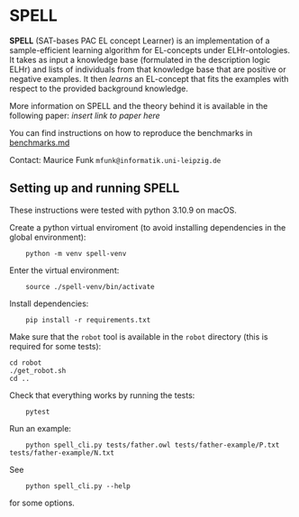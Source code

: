 # SPELL

**SPELL** (SAT-bases PAC EL concept Learner) is an implementation of a
sample-efficient learning algorithm for EL-concepts under ELHr-ontologies.
It takes as input a knowledge base (formulated in the description logic ELHr)
and lists of individuals from that knowledge base that
are positive or negative examples. 
It then *learns* an EL-concept that fits the examples with respect to the
provided background knowledge.

More information on SPELL and the theory behind it is available in the following paper:
*insert link to paper here*

You can find instructions on how to reproduce the benchmarks in [benchmarks.md](benchmarks.md)

Contact: Maurice Funk `mfunk@informatik.uni-leipzig.de`

## Setting up and running SPELL

These instructions were tested with python 3.10.9 on macOS.

Create a python virtual enviroment (to avoid installing dependencies in the global environment):
```
    python -m venv spell-venv
```
Enter the virtual environment:
```
    source ./spell-venv/bin/activate
```
Install dependencies:
```
    pip install -r requirements.txt
```
Make sure that the `robot` tool is available in the `robot` directory (this is required for some tests):
```
cd robot
./get_robot.sh
cd ..
```
Check that everything works by running the tests:
```
    pytest
```
Run an example:
```
    python spell_cli.py tests/father.owl tests/father-example/P.txt tests/father-example/N.txt
```
See
```
    python spell_cli.py --help
```
for some options.


